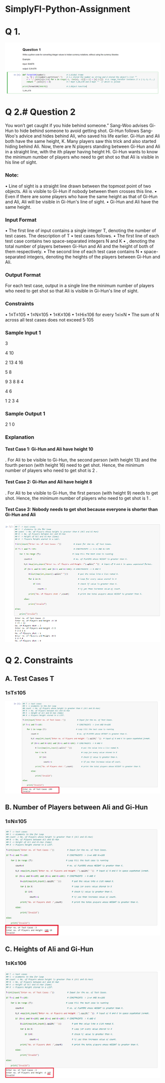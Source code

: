 # SimplyFI-Python-Assignment

# Q 1.
![src text](https://github.com/imabhishekmahli/SimplyFI-Python-Assignment/blob/main/screenshots/Q1.png)

# Q 2.# Question 2
You won’t get caught if you hide behind someone.”
Sang-Woo advises Gi-Hun to hide behind someone to avoid getting shot.
Gi-Hun follows Sang-Woo's advice and hides behind Ali, who saved his life earlier. Gi-Hun and Ali both have the same height, K. 
Many players saw this trick and also started hiding behind Ali. 
Now, there are N players standing between Gi-Hun and Ali in a straight line, with the ith player having height Hi. 
Gi-Hun wants to know the minimum number of players who need to get shot so that Ali is visible in his line of sight.

### Note:
• Line of sight is a straight line drawn between the topmost point of two objects. Ali is visible to Gi-Hun if nobody between them crosses this line.
• Even if there are some players who have the same height as that of Gi-Hun and Ali, Ali will be visible in Gi-Hun's line of sight. 
• Gi-Hun and Ali have the same height. 

### Input Format
• The first line of input contains a single integer T, denoting the number of test cases. The description of T
• test cases follows. 
• The first line of each test case contains two space-separated integers N and K
• , denoting the total number of players between Gi-Hun and Ali and the height of both of them respectively. 
• The second line of each test case contains N
• space-separated integers, denoting the heights of the players between Gi-Hun and Ali. 

### Output Format
For each test case, output in a single line the minimum number of players who need to get shot so that Ali is visible in Gi-Hun's line of sight.

### Constraints
• 1≤T≤105
• 1≤N≤105
• 1≤K≤106
• 1≤Hi≤106 for every 1≤i≤N 
• The sum of N across all test cases does not exceed 5⋅105

### Sample Input 1 

3

4 10

2 13 4 16

5 8

9 3 8 8 4

4 6

1 2 3 4

### Sample Output 1 

2
1
0

### Explanation

#### Test Case 1: Gi-Hun and Ali have height 10
. For Ali to be visible to Gi-Hun, the second person (with height 13) and the fourth person (with 
height 16) need to get shot. Hence, the minimum number of players who need to get shot is 2
.
#### Test Case 2: Gi-Hun and Ali have height 8
. For Ali to be visible to Gi-Hun, the first person (with height 9) needs to get shot. Hence, the 
minimum number of players who need to get shot is 1
.
#### Test Case 3: Nobody needs to get shot because everyone is shorter than Gi-Hun and Ali

![src text](https://github.com/imabhishekmahli/SimplyFI-Python-Assignment/blob/main/screenshots/Q2.png)

# Q 2. Constraints
## A. Test Cases T
###  1≤T≤105
![src text](https://github.com/imabhishekmahli/SimplyFI-Python-Assignment/blob/main/screenshots/TestCase.png)

## B. Number of Players between Ali and Gi-Hun
###  1≤N≤105
![src text](https://github.com/imabhishekmahli/SimplyFI-Python-Assignment/blob/main/screenshots/Players.png)

## C. Heights of Ali and Gi-Hun
###  1≤K≤106
![src text](https://github.com/imabhishekmahli/SimplyFI-Python-Assignment/blob/main/screenshots/Height.png)
